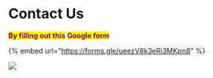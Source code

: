 # Contact Us

<mark style="color:purple;">**By filling out this**</mark> <mark style="color:purple;">**Google form**</mark>&#x20;



{% embed url="https://forms.gle/ueezV8k3eRi3MKpn8" %}

![](../.gitbook/assets/95602817-1680f900-0a73-11eb-967d-9e04b7ccb82c.gif)

